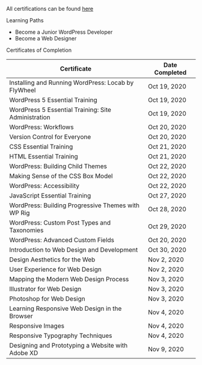 All certifications can be found [here](https://www.lynda.com/AllCertificates/User/1995468964)

Learning Paths
- Become a Junior WordPress Developer
- Become a Web Designer

Certificates of Completion

Certificate | Date Completed
------------|----------------
Installing and Running WordPress: Locab by FlyWheel | Oct 19, 2020
WordPress 5 Essential Training | Oct 19, 2020
WordPress 5 Essential Training: Site Administration | Oct 19, 2020
WordPress: Workflows | Oct 20, 2020
Version Control for Everyone | Oct 20, 2020
CSS Essential Training | Oct 21, 2020
HTML Essential Training | Oct 21, 2020
WordPress: Building Child Themes | Oct 22, 2020
Making Sense of the CSS Box Model | Oct 22, 2020
WordPress: Accessibility | Oct 22, 2020
JavaScript Essential Training | Oct 27, 2020
WordPress: Building Progressive Themes with WP Rig | Oct 28, 2020
WordPress: Custom Post Types and Taxonomies | Oct 29, 2020
WordPress: Advanced Custom Fields | Oct 20, 2020
Introduction to Web Design and Development | Oct 30, 2020
Design Aesthetics for the Web | Nov 2, 2020
User Experience for Web Design | Nov 2, 2020
Mapping the Modern Web Design Process | Nov 3, 2020
Illustrator for Web Design | Nov 3, 2020
Photoshop for Web Design | Nov 3, 2020
Learning Responsive Web Design in the Browser | Nov 4, 2020
Responsive Images | Nov 4, 2020
Responsive Typography Techniques | Nov 4, 2020
Designing and Prototyping a Website with Adobe XD | Nov 9, 2020
